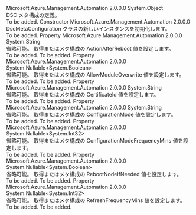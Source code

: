 <Type Name="DscMetaConfiguration" FullName="Microsoft.Azure.Management.Automation.Specification.Models.DscMetaConfiguration">
  <TypeSignature Language="C#" Value="public class DscMetaConfiguration" />
  <TypeSignature Language="ILAsm" Value=".class public auto ansi beforefieldinit DscMetaConfiguration extends System.Object" />
  <TypeSignature Language="DocId" Value="T:Microsoft.Azure.Management.Automation.Specification.Models.DscMetaConfiguration" />
  <TypeSignature Language="VB.NET" Value="Public Class DscMetaConfiguration" />
  <TypeSignature Language="F#" Value="type DscMetaConfiguration = class" />
  <AssemblyInfo>
    <AssemblyName>Microsoft.Azure.Management.Automation</AssemblyName>
    <AssemblyVersion>2.0.0.0</AssemblyVersion>
  </AssemblyInfo>
  <Base>
    <BaseTypeName>System.Object</BaseTypeName>
  </Base>
  <Interfaces />
  <Docs>
    <summary>
            DSC メタ構成の定義。
            </summary>
    <remarks>To be added.</remarks>
  </Docs>
  <Members>
    <Member MemberName=".ctor">
      <MemberSignature Language="C#" Value="public DscMetaConfiguration ();" />
      <MemberSignature Language="ILAsm" Value=".method public hidebysig specialname rtspecialname instance void .ctor() cil managed" />
      <MemberSignature Language="DocId" Value="M:Microsoft.Azure.Management.Automation.Specification.Models.DscMetaConfiguration.#ctor" />
      <MemberSignature Language="VB.NET" Value="Public Sub New ()" />
      <MemberType>Constructor</MemberType>
      <AssemblyInfo>
        <AssemblyName>Microsoft.Azure.Management.Automation</AssemblyName>
        <AssemblyVersion>2.0.0.0</AssemblyVersion>
      </AssemblyInfo>
      <Parameters />
      <Docs>
        <summary>
            DscMetaConfiguration クラスの新しいインスタンスを初期化します。
            </summary>
        <remarks>To be added.</remarks>
      </Docs>
    </Member>
    <Member MemberName="ActionAfterReboot">
      <MemberSignature Language="C#" Value="public string ActionAfterReboot { get; set; }" />
      <MemberSignature Language="ILAsm" Value=".property instance string ActionAfterReboot" />
      <MemberSignature Language="DocId" Value="P:Microsoft.Azure.Management.Automation.Specification.Models.DscMetaConfiguration.ActionAfterReboot" />
      <MemberSignature Language="VB.NET" Value="Public Property ActionAfterReboot As String" />
      <MemberSignature Language="F#" Value="member this.ActionAfterReboot : string with get, set" Usage="Microsoft.Azure.Management.Automation.Specification.Models.DscMetaConfiguration.ActionAfterReboot" />
      <MemberType>Property</MemberType>
      <AssemblyInfo>
        <AssemblyName>Microsoft.Azure.Management.Automation</AssemblyName>
        <AssemblyVersion>2.0.0.0</AssemblyVersion>
      </AssemblyInfo>
      <ReturnValue>
        <ReturnType>System.String</ReturnType>
      </ReturnValue>
      <Docs>
        <summary>
            省略可能。 取得またはメタ構成の ActionAfterReboot 値を設定します。
            </summary>
        <value>To be added.</value>
        <remarks>To be added.</remarks>
      </Docs>
    </Member>
    <Member MemberName="AllowModuleOverwrite">
      <MemberSignature Language="C#" Value="public Nullable&lt;bool&gt; AllowModuleOverwrite { get; set; }" />
      <MemberSignature Language="ILAsm" Value=".property instance valuetype System.Nullable`1&lt;bool&gt; AllowModuleOverwrite" />
      <MemberSignature Language="DocId" Value="P:Microsoft.Azure.Management.Automation.Specification.Models.DscMetaConfiguration.AllowModuleOverwrite" />
      <MemberSignature Language="VB.NET" Value="Public Property AllowModuleOverwrite As Nullable(Of Boolean)" />
      <MemberSignature Language="F#" Value="member this.AllowModuleOverwrite : Nullable&lt;bool&gt; with get, set" Usage="Microsoft.Azure.Management.Automation.Specification.Models.DscMetaConfiguration.AllowModuleOverwrite" />
      <MemberType>Property</MemberType>
      <AssemblyInfo>
        <AssemblyName>Microsoft.Azure.Management.Automation</AssemblyName>
        <AssemblyVersion>2.0.0.0</AssemblyVersion>
      </AssemblyInfo>
      <ReturnValue>
        <ReturnType>System.Nullable&lt;System.Boolean&gt;</ReturnType>
      </ReturnValue>
      <Docs>
        <summary>
            省略可能。 取得またはメタ構成の AllowModuleOverwrite 値を設定します。
            </summary>
        <value>To be added.</value>
        <remarks>To be added.</remarks>
      </Docs>
    </Member>
    <Member MemberName="CertificateId">
      <MemberSignature Language="C#" Value="public string CertificateId { get; set; }" />
      <MemberSignature Language="ILAsm" Value=".property instance string CertificateId" />
      <MemberSignature Language="DocId" Value="P:Microsoft.Azure.Management.Automation.Specification.Models.DscMetaConfiguration.CertificateId" />
      <MemberSignature Language="VB.NET" Value="Public Property CertificateId As String" />
      <MemberSignature Language="F#" Value="member this.CertificateId : string with get, set" Usage="Microsoft.Azure.Management.Automation.Specification.Models.DscMetaConfiguration.CertificateId" />
      <MemberType>Property</MemberType>
      <AssemblyInfo>
        <AssemblyName>Microsoft.Azure.Management.Automation</AssemblyName>
        <AssemblyVersion>2.0.0.0</AssemblyVersion>
      </AssemblyInfo>
      <ReturnValue>
        <ReturnType>System.String</ReturnType>
      </ReturnValue>
      <Docs>
        <summary>
            省略可能。 取得またはメタ構成の CertificateId 値を設定します。
            </summary>
        <value>To be added.</value>
        <remarks>To be added.</remarks>
      </Docs>
    </Member>
    <Member MemberName="ConfigurationMode">
      <MemberSignature Language="C#" Value="public string ConfigurationMode { get; set; }" />
      <MemberSignature Language="ILAsm" Value=".property instance string ConfigurationMode" />
      <MemberSignature Language="DocId" Value="P:Microsoft.Azure.Management.Automation.Specification.Models.DscMetaConfiguration.ConfigurationMode" />
      <MemberSignature Language="VB.NET" Value="Public Property ConfigurationMode As String" />
      <MemberSignature Language="F#" Value="member this.ConfigurationMode : string with get, set" Usage="Microsoft.Azure.Management.Automation.Specification.Models.DscMetaConfiguration.ConfigurationMode" />
      <MemberType>Property</MemberType>
      <AssemblyInfo>
        <AssemblyName>Microsoft.Azure.Management.Automation</AssemblyName>
        <AssemblyVersion>2.0.0.0</AssemblyVersion>
      </AssemblyInfo>
      <ReturnValue>
        <ReturnType>System.String</ReturnType>
      </ReturnValue>
      <Docs>
        <summary>
            省略可能。 取得またはメタ構成の ConfigurationMode 値を設定します。
            </summary>
        <value>To be added.</value>
        <remarks>To be added.</remarks>
      </Docs>
    </Member>
    <Member MemberName="ConfigurationModeFrequencyMins">
      <MemberSignature Language="C#" Value="public Nullable&lt;int&gt; ConfigurationModeFrequencyMins { get; set; }" />
      <MemberSignature Language="ILAsm" Value=".property instance valuetype System.Nullable`1&lt;int32&gt; ConfigurationModeFrequencyMins" />
      <MemberSignature Language="DocId" Value="P:Microsoft.Azure.Management.Automation.Specification.Models.DscMetaConfiguration.ConfigurationModeFrequencyMins" />
      <MemberSignature Language="VB.NET" Value="Public Property ConfigurationModeFrequencyMins As Nullable(Of Integer)" />
      <MemberSignature Language="F#" Value="member this.ConfigurationModeFrequencyMins : Nullable&lt;int&gt; with get, set" Usage="Microsoft.Azure.Management.Automation.Specification.Models.DscMetaConfiguration.ConfigurationModeFrequencyMins" />
      <MemberType>Property</MemberType>
      <AssemblyInfo>
        <AssemblyName>Microsoft.Azure.Management.Automation</AssemblyName>
        <AssemblyVersion>2.0.0.0</AssemblyVersion>
      </AssemblyInfo>
      <ReturnValue>
        <ReturnType>System.Nullable&lt;System.Int32&gt;</ReturnType>
      </ReturnValue>
      <Docs>
        <summary>
            省略可能。 取得またはメタ構成の ConfigurationModeFrequencyMins 値を設定します。
            </summary>
        <value>To be added.</value>
        <remarks>To be added.</remarks>
      </Docs>
    </Member>
    <Member MemberName="RebootNodeIfNeeded">
      <MemberSignature Language="C#" Value="public Nullable&lt;bool&gt; RebootNodeIfNeeded { get; set; }" />
      <MemberSignature Language="ILAsm" Value=".property instance valuetype System.Nullable`1&lt;bool&gt; RebootNodeIfNeeded" />
      <MemberSignature Language="DocId" Value="P:Microsoft.Azure.Management.Automation.Specification.Models.DscMetaConfiguration.RebootNodeIfNeeded" />
      <MemberSignature Language="VB.NET" Value="Public Property RebootNodeIfNeeded As Nullable(Of Boolean)" />
      <MemberSignature Language="F#" Value="member this.RebootNodeIfNeeded : Nullable&lt;bool&gt; with get, set" Usage="Microsoft.Azure.Management.Automation.Specification.Models.DscMetaConfiguration.RebootNodeIfNeeded" />
      <MemberType>Property</MemberType>
      <AssemblyInfo>
        <AssemblyName>Microsoft.Azure.Management.Automation</AssemblyName>
        <AssemblyVersion>2.0.0.0</AssemblyVersion>
      </AssemblyInfo>
      <ReturnValue>
        <ReturnType>System.Nullable&lt;System.Boolean&gt;</ReturnType>
      </ReturnValue>
      <Docs>
        <summary>
            省略可能。 取得またはメタ構成の RebootNodeIfNeeded 値を設定します。
            </summary>
        <value>To be added.</value>
        <remarks>To be added.</remarks>
      </Docs>
    </Member>
    <Member MemberName="RefreshFrequencyMins">
      <MemberSignature Language="C#" Value="public Nullable&lt;int&gt; RefreshFrequencyMins { get; set; }" />
      <MemberSignature Language="ILAsm" Value=".property instance valuetype System.Nullable`1&lt;int32&gt; RefreshFrequencyMins" />
      <MemberSignature Language="DocId" Value="P:Microsoft.Azure.Management.Automation.Specification.Models.DscMetaConfiguration.RefreshFrequencyMins" />
      <MemberSignature Language="VB.NET" Value="Public Property RefreshFrequencyMins As Nullable(Of Integer)" />
      <MemberSignature Language="F#" Value="member this.RefreshFrequencyMins : Nullable&lt;int&gt; with get, set" Usage="Microsoft.Azure.Management.Automation.Specification.Models.DscMetaConfiguration.RefreshFrequencyMins" />
      <MemberType>Property</MemberType>
      <AssemblyInfo>
        <AssemblyName>Microsoft.Azure.Management.Automation</AssemblyName>
        <AssemblyVersion>2.0.0.0</AssemblyVersion>
      </AssemblyInfo>
      <ReturnValue>
        <ReturnType>System.Nullable&lt;System.Int32&gt;</ReturnType>
      </ReturnValue>
      <Docs>
        <summary>
            省略可能。 取得またはメタ構成の RefreshFrequencyMins 値を設定します。
            </summary>
        <value>To be added.</value>
        <remarks>To be added.</remarks>
      </Docs>
    </Member>
  </Members>
</Type>